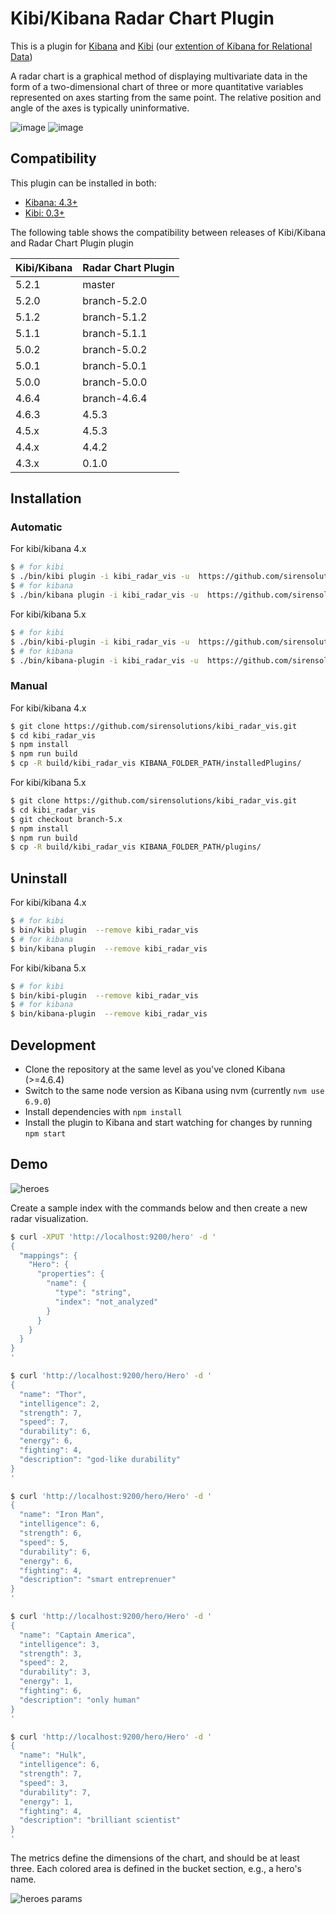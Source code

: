 # Kibi/Kibana Radar Chart Plugin

This is a plugin for [Kibana](https://www.elastic.co/products/kibana) and [Kibi](http://siren.solutions/kibi) (our [extention of Kibana for Relational Data](https://www.linkedin.com/pulse/extending-elasticsearch-kibana-do-data-intelligence-kibi-tummarello))

A radar chart is a graphical method of displaying multivariate data in the form of a two-dimensional chart of three or more quantitative variables represented on axes starting from the same point. The relative position and angle of the axes is typically uninformative.

![image](img/radar.png)
![image](img/kibana.png)


## Compatibility

This plugin can be installed in both:
 
 * [Kibana: 4.3+](https://www.elastic.co/downloads/past-releases/kibana-4-3-0)
 * [Kibi: 0.3+](https://siren.solutions/kibi)

The following table shows the compatibility between releases of Kibi/Kibana and Radar Chart Plugin plugin

Kibi/Kibana|Radar Chart Plugin
-----|-----
5.2.1|master
5.2.0|branch-5.2.0
5.1.2|branch-5.1.2
5.1.1|branch-5.1.1
5.0.2|branch-5.0.2
5.0.1|branch-5.0.1
5.0.0|branch-5.0.0
4.6.4|branch-4.6.4
4.6.3|4.5.3
4.5.x|4.5.3
4.4.x|4.4.2
4.3.x|0.1.0

## Installation

### Automatic

For kibi/kibana 4.x

```sh
$ # for kibi
$ ./bin/kibi plugin -i kibi_radar_vis -u  https://github.com/sirensolutions/kibi_radar_vis/archive/4.5.3.zip
$ # for kibana
$ ./bin/kibana plugin -i kibi_radar_vis -u  https://github.com/sirensolutions/kibi_radar_vis/archive/4.5.3.zip
```

For kibi/kibana 5.x

```sh
$ # for kibi
$ ./bin/kibi-plugin -i kibi_radar_vis -u  https://github.com/sirensolutions/kibi_radar_vis/archive/5.0.2.zip
$ # for kibana
$ ./bin/kibana-plugin -i kibi_radar_vis -u  https://github.com/sirensolutions/kibi_radar_vis/archive/5.0.2.zip
```

### Manual

For kibi/kibana 4.x

```sh
$ git clone https://github.com/sirensolutions/kibi_radar_vis.git
$ cd kibi_radar_vis
$ npm install
$ npm run build
$ cp -R build/kibi_radar_vis KIBANA_FOLDER_PATH/installedPlugins/
```

For kibi/kibana 5.x

```sh
$ git clone https://github.com/sirensolutions/kibi_radar_vis.git
$ cd kibi_radar_vis
$ git checkout branch-5.x
$ npm install
$ npm run build
$ cp -R build/kibi_radar_vis KIBANA_FOLDER_PATH/plugins/
```

## Uninstall

For kibi/kibana 4.x

```sh
$ # for kibi
$ bin/kibi plugin  --remove kibi_radar_vis
$ # for kibana
$ bin/kibana plugin  --remove kibi_radar_vis
```

For kibi/kibana 5.x

```sh
$ # for kibi
$ bin/kibi-plugin  --remove kibi_radar_vis
$ # for kibana
$ bin/kibana-plugin  --remove kibi_radar_vis
```

## Development

- Clone the repository at the same level as you've cloned Kibana (>=4.6.4)
- Switch to the same node version as Kibana using nvm 
  (currently `nvm use 6.9.0`)
- Install dependencies with `npm install`
- Install the plugin to Kibana and start watching for changes by running 
  `npm start`

## Demo

![heroes](img/heroes-vis.png)

Create a sample index with the commands below and then create a new radar visualization.

```sh
$ curl -XPUT 'http://localhost:9200/hero' -d '
{
  "mappings": {
    "Hero": {
      "properties": {
        "name": {
          "type": "string",
          "index": "not_analyzed"
        }
      }
    }
  }
}
'

$ curl 'http://localhost:9200/hero/Hero' -d '
{
  "name": "Thor",
  "intelligence": 2,
  "strength": 7,
  "speed": 7,
  "durability": 6,
  "energy": 6,
  "fighting": 4,
  "description": "god-like durability"
}
'

$ curl 'http://localhost:9200/hero/Hero' -d '
{
  "name": "Iron Man",
  "intelligence": 6,
  "strength": 6,
  "speed": 5,
  "durability": 6,
  "energy": 6,
  "fighting": 4,
  "description": "smart entreprenuer"
}
'

$ curl 'http://localhost:9200/hero/Hero' -d '
{
  "name": "Captain America",
  "intelligence": 3,
  "strength": 3,
  "speed": 2,
  "durability": 3,
  "energy": 1,
  "fighting": 6,
  "description": "only human"
}
'

$ curl 'http://localhost:9200/hero/Hero' -d '
{
  "name": "Hulk",
  "intelligence": 6,
  "strength": 7,
  "speed": 3,
  "durability": 7,
  "energy": 1,
  "fighting": 4,
  "description": "brilliant scientist"
}
'
```

The metrics define the dimensions of the chart, and should be at least three.
Each colored area is defined in the bucket section, e.g., a hero's name.

![heroes params](img/heroes-params.png)
